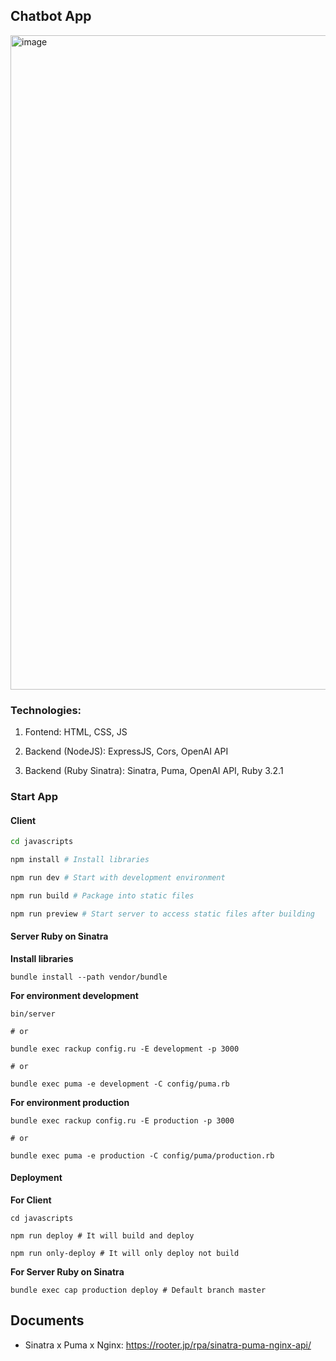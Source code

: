 ## Chatbot App

<img width="1047" alt="image" src="https://github.com/TOMOSIA-VIETNAM/chatbot-ruby-sample/assets/77431580/3768166b-5be2-4d82-8618-a6d8374880de">

### Technologies:

1. Fontend: HTML, CSS, JS

2. Backend (NodeJS): ExpressJS, Cors, OpenAI API

3. Backend (Ruby Sinatra): Sinatra, Puma, OpenAI API, Ruby 3.2.1

### Start App

#### Client

```bash
cd javascripts

npm install # Install libraries

npm run dev # Start with development environment

npm run build # Package into static files

npm run preview # Start server to access static files after building
```

#### Server Ruby on Sinatra

**Install libraries**
```
bundle install --path vendor/bundle
```

**For environment development**

```
bin/server

# or

bundle exec rackup config.ru -E development -p 3000

# or

bundle exec puma -e development -C config/puma.rb
```

**For environment production**

```
bundle exec rackup config.ru -E production -p 3000

# or

bundle exec puma -e production -C config/puma/production.rb
```

#### Deployment

**For Client**

```
cd javascripts

npm run deploy # It will build and deploy

npm run only-deploy # It will only deploy not build
```

**For Server Ruby on Sinatra**

```
bundle exec cap production deploy # Default branch master
```

## Documents

- Sinatra x Puma x Nginx: https://rooter.jp/rpa/sinatra-puma-nginx-api/

